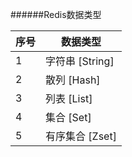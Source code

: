 ######Redis数据类型

|序号 |   数据类型      |
|-----|-----------------|
|  1  |字符串   [String]|
|  2  |散列     [Hash]  |
|  3  |列表     [List]  |
|  4  |集合     [Set]   |
|  5  |有序集合 [Zset]  |
